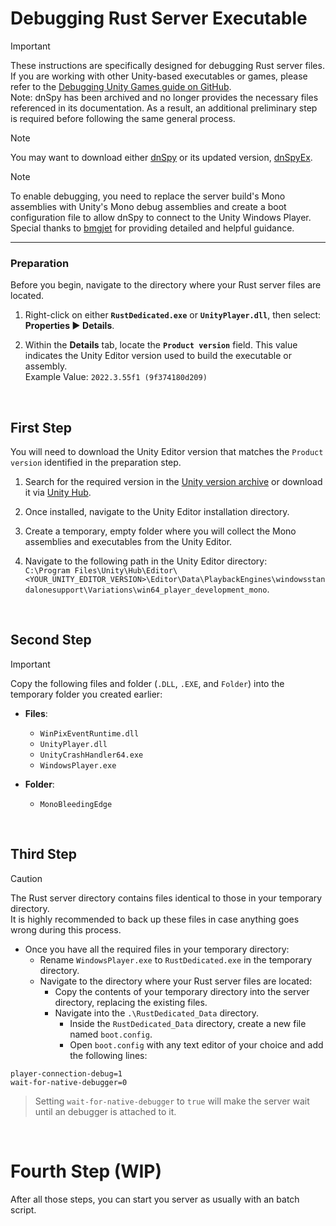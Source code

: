 # Debugging Rust Server Executable

> [!IMPORTANT]  
> These instructions are specifically designed for debugging Rust server files.  
> If you are working with other Unity-based executables or games, please refer to the [Debugging Unity Games guide on GitHub](https://github.com/dnSpy/dnSpy/wiki/Debugging-Unity-Games).  
> Note: dnSpy has been archived and no longer provides the necessary files referenced in its documentation. As a result, an additional preliminary step is required before following the same general process.

> [!NOTE]  
> You may want to download either [dnSpy](https://github.com/dnSpy/dnSpy) or its updated version, [dnSpyEx](https://github.com/dnSpyEx/dnSpy).

> [!NOTE]  
> To enable debugging, you need to replace the server build's Mono assemblies with Unity's Mono debug assemblies and create a boot configuration file to allow dnSpy to connect to the Unity Windows Player.  
> Special thanks to [bmgjet](https://github.com/bmgjet) for providing detailed and helpful guidance.

---

### Preparation  

Before you begin, navigate to the directory where your Rust server files are located.

1. Right-click on either **`RustDedicated.exe`** or **`UnityPlayer.dll`**, then select:  
   **Properties ► Details**.  

2. Within the **Details** tab, locate the **`Product version`** field. This value indicates the Unity Editor version used to build the executable or assembly.  
   Example Value: `2022.3.55f1 (9f374180d209)`  

<br>

## First Step  

You will need to download the Unity Editor version that matches the `Product version` identified in the preparation step.

1. Search for the required version in the [Unity version archive](https://unity.com/releases/editor/archive) or download it via [Unity Hub](https://unity.com/unity-hub).  
   
2. Once installed, navigate to the Unity Editor installation directory.  
   
3. Create a temporary, empty folder where you will collect the Mono assemblies and executables from the Unity Editor.  
   
4. Navigate to the following path in the Unity Editor directory:  
   `C:\Program Files\Unity\Hub\Editor\<YOUR_UNITY_EDITOR_VERSION>\Editor\Data\PlaybackEngines\windowsstandalonesupport\Variations\win64_player_development_mono`.

<br>

## Second Step  

> [!IMPORTANT]  
> Copy the following files and folder (`.DLL`, `.EXE`, and `Folder`) into the temporary folder you created earlier:

- **Files**:  
  - `WinPixEventRuntime.dll`  
  - `UnityPlayer.dll`  
  - `UnityCrashHandler64.exe`  
  - `WindowsPlayer.exe`  

- **Folder**:  
  - `MonoBleedingEdge`  

<br>

## Third Step  

> [!CAUTION]  
> The Rust server directory contains files identical to those in your temporary directory.  
> It is highly recommended to back up these files in case anything goes wrong during this process.

- Once you have all the required files in your temporary directory:  
  - Rename `WindowsPlayer.exe` to `RustDedicated.exe` in the temporary directory.  
  - Navigate to the directory where your Rust server files are located:  
    - Copy the contents of your temporary directory into the server directory, replacing the existing files.  
    - Navigate into the `.\RustDedicated_Data` directory.  
      - Inside the `RustDedicated_Data` directory, create a new file named `boot.config`.  
      - Open `boot.config` with any text editor of your choice and add the following lines:  


```
player-connection-debug=1
wait-for-native-debugger=0
```
> Setting `wait-for-native-debugger` to `true` will make the server wait until an debugger is attached to it.

<br>

# Fourth Step (WIP)

After all those steps, you can start you server as usually with an batch script.
